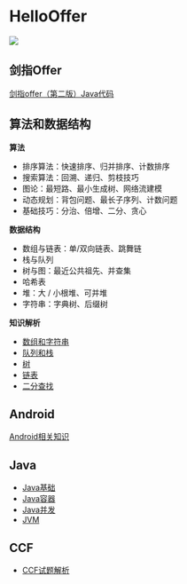
# HelloOffer  

<img src="https://img.shields.io/badge/%E5%AD%A6%E4%B9%A0%E8%80%85-zohar.zzh-brightgreen.svg" />

## 剑指Offer

[剑指offer（第二版）Java代码](https://github.com/ZoharAndroid/HelloOffer/blob/master/offer/README.md)

## 算法和数据结构

**算法**
* 排序算法：快速排序、归并排序、计数排序
* 搜索算法：回溯、递归、剪枝技巧
* 图论：最短路、最小生成树、网络流建模
* 动态规划：背包问题、最长子序列、计数问题
* 基础技巧：分治、倍增、二分、贪心

**数据结构**
* 数组与链表：单/双向链表、跳舞链
* 栈与队列
* 树与图：最近公共祖先、并查集
* 哈希表
* 堆：大 / 小根堆、可并堆
* 字符串：字典树、后缀树

**知识解析**
* [数组和字符串](https://github.com/ZoharAndroid/HelloOffer/blob/master/algorithm/数组和字符串/README.md)
* [队列和栈](https://github.com/ZoharAndroid/HelloOffer/blob/master/algorithm/队列和栈/README.md)
* [树](https://github.com/ZoharAndroid/HelloOffer/blob/master/algorithm/树/README.md)
* [链表](https://github.com/ZoharAndroid/HelloOffer/blob/master/algorithm/链表/README.md)
* [二分查找](https://github.com/ZoharAndroid/HelloOffer/blob/master/algorithm/二分查找/README.md)

## Android

[Android相关知识](https://github.com/ZoharAndroid/HelloOffer/tree/master/Android)

## Java

* [Java基础](https://github.com/ZoharAndroid/HelloOffer/blob/master/Java/Java%E5%9F%BA%E7%A1%80.md)
* [Java容器](https://github.com/ZoharAndroid/HelloOffer/blob/master/Java/%E5%AE%B9%E5%99%A8.md)
* [Java并发](https://github.com/ZoharAndroid/HelloOffer/blob/master/Java/并发.md)
* [JVM](https://github.com/ZoharAndroid/HelloOffer/blob/master/Java/JVM.md)

## CCF

* [CCF试题解析](https://github.com/ZoharAndroid/HelloOffer/blob/master/CCF/README.md)